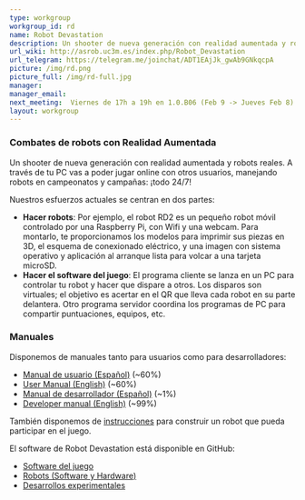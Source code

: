 ```yaml
---
type: workgroup
workgroup_id: rd
name: Robot Devastation
description: Un shooter de nueva generación con realidad aumentada y robots reales. A través de tu PC vas a poder jugar online con otros usuarios, manejando robots en campeonatos y campa&#241;as&#58; &#161;todo 24&#47;7&#33;
url_wiki: http://asrob.uc3m.es/index.php/Robot_Devastation
url_telegram: https://telegram.me/joinchat/ADT1EAjJk_gwAb9GNkqcpA
picture: /img/rd.png
picture_full: /img/rd-full.jpg
manager: 
manager_email: 
next_meeting:  Viernes de 17h a 19h en 1.0.B06 (Feb 9 -> Jueves Feb 8)
layout: workgroup
---
```


### Combates de robots con Realidad Aumentada
Un shooter de nueva generación con realidad aumentada y robots reales. A través de tu PC vas a poder jugar online con otros usuarios, manejando robots en campeonatos y campañas: ¡todo 24/7!

Nuestros esfuerzos actuales se centran en dos partes:

 * **Hacer robots**: Por ejemplo, el robot RD2 es un pequeño robot móvil controlado por una Raspberry Pi, con Wifi y una webcam. Para montarlo, te proporcionamos los modelos para imprimir sus piezas en 3D, el esquema de conexionado eléctrico, y una imagen con sistema operativo y aplicación al arranque lista para volcar a una tarjeta microSD.
 * **Hacer el software del juego**: El programa cliente se lanza en un PC para controlar tu robot y hacer que dispare a otros. Los disparos son virtuales; el objetivo es acertar en el QR que lleva cada robot en su parte delantera. Otro programa servidor coordina los programas de PC para compartir puntuaciones, equipos, etc.

### Manuales
Disponemos de manuales tanto para usuarios como para desarrolladores:

 * [Manual de usuario (Español)](https://asrob-uc3m.gitbooks.io/robotdevastation-user-manual/content/es/) (~60%)
 * [User Manual (English)](https://asrob-uc3m.gitbooks.io/robotdevastation-user-manual/content/en/) (~60%)
 * [Manual de desarrollador (Español)](https://asrob-uc3m.gitbooks.io/robotdevastation-developer-manual/content/es/) (~1%)
 * [Developer manual (English)](https://asrob-uc3m.gitbooks.io/robotdevastation-developer-manual/content/en/) (~99%)

 También disponemos de [instrucciones](https://asrob-uc3m.gitbooks.io/robotdevastation-user-manual/content/es/robots.html) para construir un robot que pueda participar en el juego.

 El software de Robot Devastation está disponible en GitHub:

  * [Software del juego](https://github.com/asrob-uc3m/robotDevastation)
  * [Robots (Software y Hardware)](https://github.com/asrob-uc3m/robotDevastation-robots)
  * [Desarrollos experimentales](https://github.com/asrob-uc3m/robotDevastation-research)
